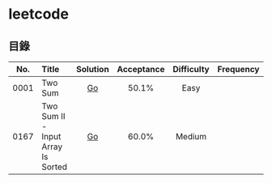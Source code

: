 # leetcode

## 目錄


| No.    |  Title  |  Solution  |  Acceptance |  Difficulty |  Frequency |
|:--------:|:--------------------------------------------------------------|:--------:|:--------:|:--------:|:--------:|
|0001|Two Sum|[Go](https://github.com/POABOB/leetcode/tree/main/0001.%20Two%20Sum)|50.1%|Easy||
|0167|Two Sum II - Input Array Is Sorted|[Go](https://github.com/POABOB/leetcode/tree/main/0167.%20Two%20Sum%20II%20-%20Input%20Array%20Is%20Sorted)|60.0%|Medium||	